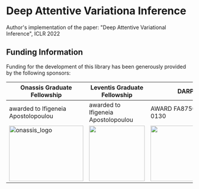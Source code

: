 # Deep Attentive Variationa Inference
Author's implementation of the paper: "Deep Attentive Variational Inference", ICLR 2022

## Funding Information

Funding for the development of this library has been generously provided by the following sponsors:

| **Onassis Graduate Fellowship**  | **Leventis Graduate Fellowship**  |**DARPA**|**NSF**
| ------------- | ------------- |-------------|-------------
| awarded to Ifigeneia  Apostolopoulou| awarded to Ifigeneia Apostolopoulou|AWARD FA8750-17-2-0130| AWARD  2038612 
| <img src="https://github.com/ifiaposto/Tensorflow-Implementation-of-NVAE/blob/main/img/onassis_logo.png" alt="onassis_logo" width="200px" height="150px">   | <img src="https://github.com/ifiaposto/Tensorflow-Implementation-of-NVAE/blob/main/img/leventis_logo.jpg"  width="150px" height="150px">   |<img src="https://github.com/ifiaposto/Tensorflow-Implementation-of-NVAE/blob/main/img/DARPA_Logo.jpg"  width="200px" height="150px"> |<img src="https://github.com/ifiaposto/Tensorflow-Implementation-of-NVAE/blob/main/img/NSF_logo.png"  width="200px" height="150px">
